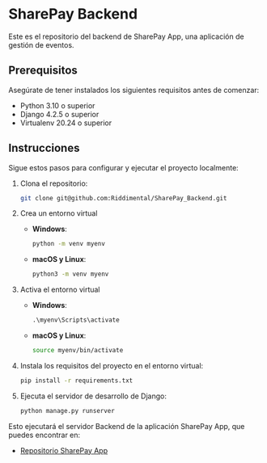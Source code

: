 # SharePay Backend

Este es el repositorio del backend de SharePay App, una aplicación de gestión de eventos.

## Prerequisitos

Asegúrate de tener instalados los siguientes requisitos antes de comenzar:

- Python 3.10 o superior
- Django 4.2.5 o superior
- Virtualenv 20.24 o superior

## Instrucciones

Sigue estos pasos para configurar y ejecutar el proyecto localmente:

1. Clona el repositorio:

   ```bash
   git clone git@github.com:Riddimental/SharePay_Backend.git
   ```

2. Crea un entorno virtual

   - **Windows**:

     ```cmd
     python -m venv myenv
     ```

   - **macOS y Linux**:

     ```sh
     python3 -m venv myenv
     ```

3. Activa el entorno virtual

   - **Windows**:

     ```cmd
     .\myenv\Scripts\activate
     ```

   - **macOS y Linux**:

     ```sh
     source myenv/bin/activate
     ```

4. Instala los requisitos del proyecto en el entorno virtual:

   ```bash
   pip install -r requirements.txt
   ```

5. Ejecuta el servidor de desarrollo de Django:

   ```bash
   python manage.py runserver
   ```

Esto ejecutará el servidor Backend de la aplicación SharePay App, que puedes encontrar en:

- [Repositorio SharePay App](https://github.com/MavelSterling/SharePay_AppWeb)